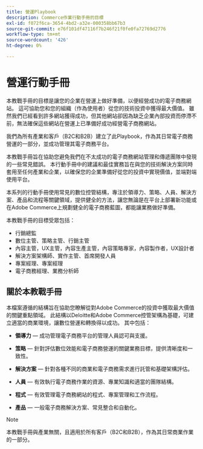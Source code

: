 ```yaml
---
title: 營運Playbook
description: Commerce作業行動手冊的目標
exl-id: f072f6ca-3654-4bd2-a32e-000358bb67b3
source-git-commit: e76f101df47116f7b246f21f0fe0fa72769d2776
workflow-type: tm+mt
source-wordcount: '426'
ht-degree: 0%

---
```


# 營運行動手冊

本教戰手冊的目標是讓您的企業在營運上做好準備，以便經營成功的電子商務網站。 這可協助您和您的組織（作為使用者）從您的技術投資中獲得最大價值。 雖然我們已經看到許多網站獲得成功，但其他網站卻因為缺乏企業內部投資而停滯不前，無法確保這些網站在營運上已準備好成功經營電子商務網站。

我們為所有產業和客戶（B2C和B2B）建立了此Playbook，作為其日常電子商務營運的一部分，並成功管理其電子商務平台。

本教戰手冊旨在協助您避免我們在不太成功的電子商務網站管理和傳遞團隊中發現的一些常見錯誤。 本行動手冊中的建議和最佳實務旨在與您的技術解決方案同時套用至任何產業和企業，以確保您的企業準備好從您的投資中實現價值，並端對端使用平台。

本系列的行動手冊使用常見的數位控管結構，專注於領導力、策略、人員、解決方案、產品和流程等關鍵領域，提供健全的方法，讓您無論是在平台上部署新功能或在Adobe Commerce上規劃健全的電子商務藍圖，都能讓業務做好準備。

本教戰手冊的目標受眾包括：

- 行銷總監
- 數位主管、策略主管、行銷主管
- 內容主管，UX主管，內容生產主管，內容策略專家，內容製作者，UX設計者
- 解決方案架構師、實作主管、首席開發人員
- 專案經理、專案經理
- 電子商務經理、業務分析師

## 關於本教戰手冊

本檔案遵循的結構旨在協助您瞭解從對Adobe Commerce的投資中獲取最大價值的關鍵重點領域。 此結構以Deloitte和Adobe Commerce控管架構為基礎，可建立適當的商業環境，讓數位營運和轉換得以成功。 其中包括：

- **領導力** — 成功管理電子商務平台的管理人員認可與支援。

- **策略** — 針對評估數位效能和電子商務營運的關鍵業務目標，提供清晰度和一致性。

- **解決方案** — 針對各種不同的商業和電子商務需求進行託管和基礎架構評估。

- **人員** — 有效執行電子商務作業的資源、專業知識和適當的團隊結構。

- **程式** — 有效管理電子商務網站的程式、專案管理和工作流程。

- **產品** — 一般電子商務解決方案、常見整合和自動化。

>[!NOTE]
>
>本教戰手冊與產業無關，且適用於所有客戶（B2C和B2B），作為其日常商業作業的一部分。
